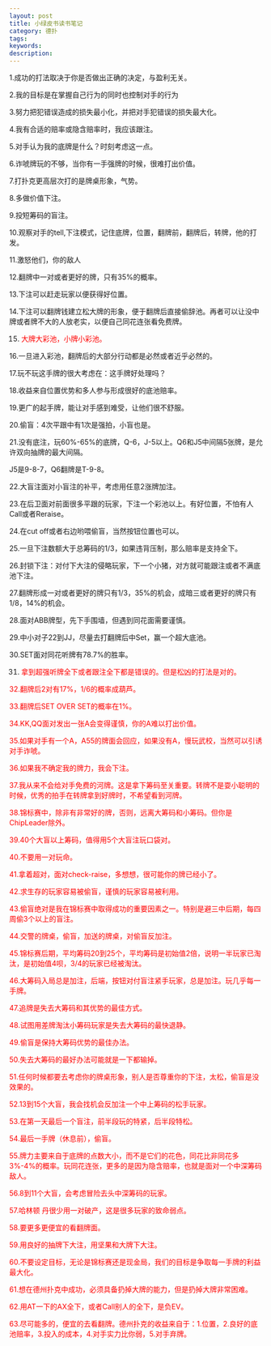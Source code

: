 ```yaml
---
layout: post
title: 小绿皮书读书笔记
category: 德扑
tags: 
keywords: 
description: 
---
```



1.成功的打法取决于你是否做出正确的决定，与盈利无关。

2.我的目标是在掌握自己行为的同时也控制对手的行为

3.努力把犯错误造成的损失最小化，并把对手犯错误的损失最大化。

4.我有合适的赔率或隐含赔率时，我应该跟注。

5.对手认为我的底牌是什么？时刻考虑这一点。

6.诈唬牌玩的不够，当你有一手强牌的时候，很难打出价值。

7.打扑克更高层次打的是牌桌形象，气势。

8.多做价值下注。

9.投短筹码的盲注。

10.观察对手的tell,下注模式，记住底牌，位置，翻牌前，翻牌后，转牌，他的打发。

11.激怒他们，你的敌人

12.翻牌中一对或者更好的牌，只有35%的概率。

13.下注可以赶走玩家以便获得好位置。

14.下注可以翻牌钱建立松大牌的形象，便于翻牌后直接偷辞池。再者可以让没中牌或者牌不大的人放老实，以便自己同花连张看免费牌。

15. <font color='red'>大牌大彩池，小牌小彩池。</font>

16.一旦进入彩池，翻牌后的大部分行动都是必然或者近乎必然的。

17.玩不玩这手牌的很大考虑在：这手牌好处理吗？

18.收益来自位置优势和多人参与形成很好的底池赔率。

19.更广的起手牌，能让对手感到难受，让他们很不舒服。

20.偷盲：4次平跟中有1次是强拍，小盲也是。

21.没有底注，玩60%-65%的底牌，Q-6，J-5以上。Q6和J5中间隔5张牌，是允许双向抽牌的最大间隔。

J5是9-8-7，Q6翻牌是T-9-8。

22.大盲注面对小盲注的补平，考虑用任意2涨牌加注。

23.在后卫面对前面很多平跟的玩家，下注一个彩池以上。有好位置，不怕有人Call或者Reraise。

24.在cut off或者右边哟喂偷盲，当然按钮位置也可以。

25.一旦下注数额大于总筹码的1/3，如果违背压制，那么赔率是支持全下。

26.封锁下注：对付下大注的侵略玩家，下一个小猪，对方就可能跟注或者不满底池下注。

27.翻牌形成一对或者更好的牌只有1/3，35%的机会，成暗三或者更好的牌只有1/8，14%的机会。

28.面对ABB牌型，先下手围墙，但遇到同花面需要谨慎。

29.中小对子22到JJ，尽量去打翻牌后中Set，赢一个超大底池。

30.SET面对同花听牌有78.7%的胜率。

31. <font color='red'>拿到超强听牌全下或者跟注全下都是错误的。但是松凶的打法是对的。<font>

32.翻牌后2对有17%，1/6的概率成葫芦。

33.翻牌后SET OVER SET的概率在1%。

34.KK,QQ面对发出一张A会变得谨慎，你的A难以打出价值。

35.如果对手有一个A，A55的牌面会回应，如果没有A，慢玩武校，当然可以引诱对手诈唬。

36.如果我不确定我的牌力，我会下注。

37.我从来不会给对手免费的河牌。这是拿下筹码至关重要。转牌不是耍小聪明的时候，优秀的拍手在转牌拿到好牌时，不希望看到河牌。

38.锦标赛中，除非有非常好的牌，否则，远离大筹码和小筹码。但你是ChipLeader除外。

39.40个大盲以上筹码，值得用5个大盲注玩口袋对。

40.不要用一对玩命。

41.拿着超对，面对check-raise，多想想，很可能你的牌已经小了。

42.求生存的玩家容易被偷盲，谨慎的玩家容易被利用。

43.偷盲绝对是我在锦标赛中取得成功的重要因素之一。特别是避三中后期，每四周偷3个以上的盲注。

44.交警的牌桌，偷盲，加送的牌桌，对偷盲反加注。

45.锦标赛后期，平均筹码20到25个，平均筹码是初始值2倍，说明一半玩家已淘汰，是初始值4呗，3/4的玩家已经被淘汰。

46.大筹码入局总是加注，后端，按钮对付盲注紧手玩家，总是加注。玩几乎每一手牌。

47.追牌是失去大筹码和其优势的最佳方式。

48.试图用差牌淘汰小筹码玩家是失去大筹码的最快退静。

49.偷盲是保持大筹码优势的最佳办法。

50.失去大筹码的最好办法可能就是一下都输掉。

51.任何时候都要去考虑你的牌桌形象，别人是否尊重你的下注，太松，偷盲是没效果的。

52.13到15个大盲，我会找机会反加注一个中上筹码的松手玩家。

53.在第一天最后一个盲注，前半段玩的特紧，后半段特松。

54.最后一手牌（休息前），偷盲。

55.牌力主要来自于底牌的点数大小，而不是它们的花色，同花比非同花多3%-4%的概率。玩同花连张，更多的是因为隐含赔率，也就是面对一个中深筹码敌人。

56.8到11个大盲，会考虑冒险去头中深筹码的玩家。

57.哈林顿 丹很少用一对破产，这是很多玩家的致命弱点。

58.要更多更便宜的看翻牌面。

59.用良好的抽牌下大注，用坚果和大牌下大注。

60.不要设定目标，无论是锦标赛还是现金局，我们的目标是争取每一手牌的利益最大化。

61.想在德州扑克中成功，必须具备扔掉大牌的能力，但是扔掉大牌非常困难。

62.用AT一下的AX全下，或者Call别人的全下，是负EV。

63.尽可能多的，便宜的去看翻牌。德州扑克的收益来自于：1.位置，2.良好的底池赔率，3.投入的成本，4.对手实力比你弱，5.对手弃牌。




















